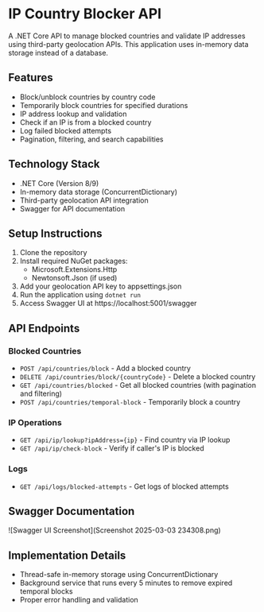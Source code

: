 # IP Country Blocker API

A .NET Core API to manage blocked countries and validate IP addresses using third-party geolocation APIs. This application uses in-memory data storage instead of a database.

## Features

- Block/unblock countries by country code
- Temporarily block countries for specified durations
- IP address lookup and validation
- Check if an IP is from a blocked country
- Log failed blocked attempts
- Pagination, filtering, and search capabilities

## Technology Stack

- .NET Core (Version 8/9)
- In-memory data storage (ConcurrentDictionary)
- Third-party geolocation API integration
- Swagger for API documentation

## Setup Instructions

1. Clone the repository
2. Install required NuGet packages:
   - Microsoft.Extensions.Http
   - Newtonsoft.Json (if used)
3. Add your geolocation API key to appsettings.json
4. Run the application using `dotnet run`
5. Access Swagger UI at https://localhost:5001/swagger

## API Endpoints

### Blocked Countries
- `POST /api/countries/block` - Add a blocked country
- `DELETE /api/countries/block/{countryCode}` - Delete a blocked country
- `GET /api/countries/blocked` - Get all blocked countries (with pagination and filtering)
- `POST /api/countries/temporal-block` - Temporarily block a country

### IP Operations
- `GET /api/ip/lookup?ipAddress={ip}` - Find country via IP lookup
- `GET /api/ip/check-block` - Verify if caller's IP is blocked

### Logs
- `GET /api/logs/blocked-attempts` - Get logs of blocked attempts

## Swagger Documentation

![Swagger UI Screenshot](Screenshot 2025-03-03 234308.png)

## Implementation Details

- Thread-safe in-memory storage using ConcurrentDictionary
- Background service that runs every 5 minutes to remove expired temporal blocks
- Proper error handling and validation
